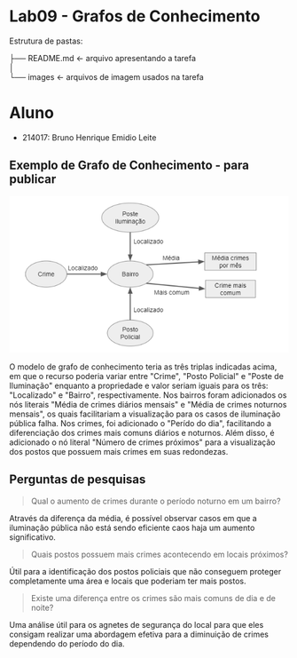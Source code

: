 # Lab09 - Grafos de Conhecimento

Estrutura de pastas:

├── README.md  <- arquivo apresentando a tarefa  
│  
└── images     <- arquivos de imagem usados na tarefa  

# Aluno
* 214017: Bruno Henrique Emidio Leite

## Exemplo de Grafo de Conhecimento - para publicar

![Grafo de Conhecimento](images/grafo_conhecimento.png)

O modelo de grafo de conhecimento teria as três triplas indicadas acima, em que o recurso poderia variar entre "Crime", "Posto Policial" e "Poste de Iluminação" enquanto a propriedade e valor seriam iguais para os três: "Localizado" e "Bairro", respectivamente.
Nos bairros foram adicionados os nós literais "Média de crimes diários mensais" e "Média de crimes noturnos mensais", os quais facilitariam a visualização para os casos de iluminação pública falha. Nos crimes, foi adicionado o "Perído do dia", facilitando a diferenciação dos crimes mais comuns diários e noturnos. Além disso, é adicionado o nó literal "Número de crimes próximos" para a visualização dos postos que possuem mais crimes em suas redondezas.

## Perguntas de pesquisas

> Qual o aumento de crimes durante o período noturno em um bairro?

Através da diferença da média, é possível observar casos em que a iluminação pública não está sendo eficiente caos haja um aumento significativo.

> Quais postos possuem mais crimes acontecendo em locais próximos?

Útil para a identificação dos postos policiais que não conseguem proteger completamente uma área e locais que poderiam ter mais postos.

> Existe uma diferença entre os crimes são mais comuns de dia e de noite?

Uma análise útil para os agnetes de segurança do local para que eles consigam realizar uma abordagem efetiva para a diminuição de crimes dependendo do período do dia.
